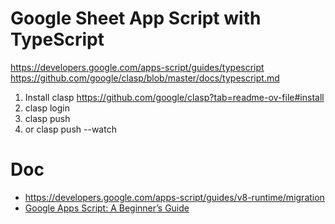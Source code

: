 # Google Sheet App Script with TypeScript

https://developers.google.com/apps-script/guides/typescript
https://github.com/google/clasp/blob/master/docs/typescript.md

1. Install clasp https://github.com/google/clasp?tab=readme-ov-file#install
2. clasp login
3. clasp push 
4. or clasp push --watch


# Doc
- https://developers.google.com/apps-script/guides/v8-runtime/migration
- [Google Apps Script: A Beginner’s Guide](https://www.benlcollins.com/apps-script/google-apps-script-beginner-guide/)